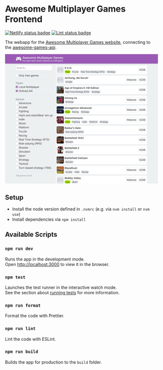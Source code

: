 # Awesome Multiplayer Games Frontend

[![Netlify status badge](https://api.netlify.com/api/v1/badges/59004dbe-87e5-4334-af70-beef1ced5499/deploy-status)](https://app.netlify.com/sites/awesome-games/deploys)
[![Lint status badge](https://github.com/herrherrmann/awesome-games-frontend/actions/workflows/lint.yml/badge.svg)](https://github.com/herrherrmann/awesome-games-frontend/actions/workflows/lint.yml)

The webapp for the [Awesome Multiplayer Games website](https://multiplayer.page), connecting to the [awesome-games-api](https://github.com/herrherrmann/awesome-games-api).

![Screenshot](./screenshot.jpg)

## Setup

-   Install the node version defined in `.nvmrc` (e.g. via `nvm install` or `nvm use`)
-   Install dependencies via `npm install`

## Available Scripts

### `npm run dev`

Runs the app in the development mode.<br />
Open [http://localhost:3000](http://localhost:3000) to view it in the browser.

### `npm test`

Launches the test runner in the interactive watch mode.<br />
See the section about [running tests](https://facebook.github.io/create-react-app/docs/running-tests) for more information.

### `npm run format`

Format the code with Prettier.

### `npm run lint`

Lint the code with ESLint.

### `npm run build`

Builds the app for production to the `build` folder.
